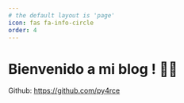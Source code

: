 ```yaml
---
# the default layout is 'page'
icon: fas fa-info-circle
order: 4
---
```


# Bienvenido a mi blog ! 🐱‍💻
Github: https://github.com/py4rce 
